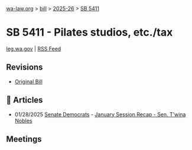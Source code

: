 [wa-law.org](/) > [bill](/bill/) > [2025-26](/bill/2025-26/) > [SB 5411](/bill/2025-26/sb/5411/)

# SB 5411 - Pilates studios, etc./tax
[leg.wa.gov](https://app.leg.wa.gov/billsummary?BillNumber=5411&Year=2025&Initiative=false) | [RSS Feed](./rss.xml)

## Revisions
* [Original Bill](1/)

## 📰 Articles
* 01/28/2025 [Senate Democrats](/org/senate_democrats/) - [January Session Recap - Sen. T’wina Nobles](https://senatedemocrats.wa.gov/nobles/2025/01/28/january-session-recap-2/#:~:text=SB%205411)

## Meetings